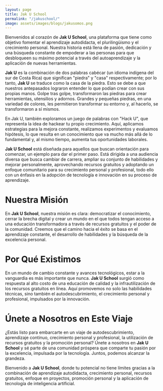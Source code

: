 ```yaml
---
layout: page
title: Jak U School
permalink: "/jakuschool/"
image: assets/images/blogs/jakusomos.png
---
```


Bienvenidos al corazón de **Jak U School**, una plataforma que tiene como objetivo fomentar el aprendizaje autodidacta, el plurilingüismo y el crecimiento personal. Nuestra historia está llena de pasión, dedicación y una búsqueda constante de empoderar a las personas para que desbloqueen su máximo potencial a través del autoaprendizaje y la aplicación de nuevas herramientas.

**Jak U** es la combinación de dos palabras cabécar (un idioma indígena del sur de Costa Rica) que significan "piedra" y "casa" respectivamente; por lo tanto, **Jak U** se traduce como la casa de la piedra. Esto se debe a que nuestros antepasados lograron entender lo que podían crear con sus propias manos. Golpe tras golpe, transformaron las piedras para crear herramientas, utensilios y adornos. Grandes y pequeñas piedras, en una variedad de colores, les permitieron transformar su entorno y, al hacerlo, se transformaron a sí mismos.

En Jak U, también exploramos un juego de palabras con "Hack U", que representa la idea de hackear tu propio crecimiento. Aquí, aplicamos estrategias para la mejora constante, realizamos experimentos y evaluamos hipótesis, lo que resulta en un conocimiento que va mucho más allá de lo fundamental y, al mismo tiempo, aumenta tus oportunidades laborales.

**Jak U School** está diseñada para aquellos que buscan orientación para comenzar, un ejemplo para dar el primer paso. Está dirigida a una audiencia diversa que busca cambiar de carrera, ampliar su conjunto de habilidades y mejorar personalmente, aprovechando recursos gratuitos y adoptando un enfoque comunitario para su crecimiento personal y profesional, todo ello con un énfasis en la adopción de tecnología e innovación en su proceso de aprendizaje.

# Nuestra Misión

En **Jak U School**, nuestra misión es clara: democratizar el conocimiento, cerrar la brecha digital y crear un mundo en el que todos tengan acceso a una educación transformadora a través de recursos gratuitos y el poder de la comunidad. Creemos que el camino hacia el éxito se basa en el aprendizaje constante, el desarrollo de habilidades y la búsqueda de la excelencia personal.

# Por Qué Existimos

En un mundo de cambio constante y avances tecnológicos, estar a la vanguardia es más importante que nunca. **Jak U School** surgió como respuesta al alto costo de una educación de calidad y la infrautilización de los recursos gratuitos en línea. Aquí promovemos no solo las habilidades técnicas, sino también el autodescubrimiento, el crecimiento personal y profesional, impulsados por la innovación.

# Únete a Nosotros en Este Viaje

¿Estás listo para embarcarte en un viaje de autodescubrimiento, aprendizaje continuo, crecimiento personal y profesional, la utilización de recursos gratuitos y la promoción personal? Únete a nosotros en **Jak U School** y sé parte de una comunidad próspera que comparte tu pasión por la excelencia, impulsada por la tecnología. Juntos, podemos alcanzar la grandeza.

Bienvenido a **Jak U School**, donde tu potencial no tiene límites gracias a la combinación de aprendizaje autodidacta, crecimiento personal, recursos gratuitos, enfoque en proyectos, promoción personal y la aplicación de tecnología de inteligencia artificial.
